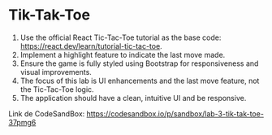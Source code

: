 # Tik-Tak-Toe
1. Use the official React Tic-Tac-Toe tutorial as the base code: https://react.dev/learn/tutorial-tic-tac-toe.
2. Implement a highlight feature to indicate the last move made.
3. Ensure the game is fully styled using Bootstrap for responsiveness and visual improvements.
4. The focus of this lab is UI enhancements and the last move feature, not the Tic-Tac-Toe logic.
5. The application should have a clean, intuitive UI and be responsive.

Link de CodeSandBox:
https://codesandbox.io/p/sandbox/lab-3-tik-tak-toe-37pmg6
